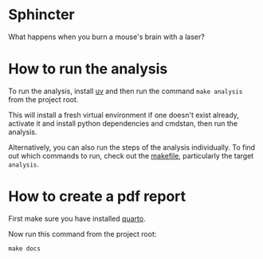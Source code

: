 Sphincter
==============================

What happens when you burn a mouse's brain with a laser?

# How to run the analysis

To run the analysis, install [uv](https://astral.sh/blog/uv) and then run the command `make analysis` from the project root. 

This will install a fresh virtual environment if one doesn't exist already, activate it and install python dependencies and cmdstan, then run the analysis.

Alternatively, you can also run the steps of the analysis individually. To find out which commands to run, check out the [makefile](https://github.com/teddygroves/sphincter/blob/main/Makefile), particularly the target `analysis`.

# How to create a pdf report

First make sure you have installed [quarto](https://https://quarto.org/).

Now run this command from the project root:

```
make docs
```





